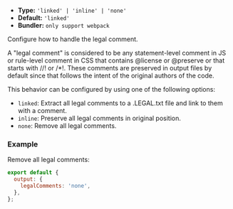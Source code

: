 - **Type:** `'linked' | 'inline' | 'none'`
- **Default:** `'linked'`
- **Bundler:** `only support webpack`

Configure how to handle the legal comment.

A "legal comment" is considered to be any statement-level comment in JS or rule-level comment in CSS that contains @license or @preserve or that starts with //! or /\*!. These comments are preserved in output files by default since that follows the intent of the original authors of the code.

This behavior can be configured by using one of the following options:

- `linked`: Extract all legal comments to a .LEGAL.txt file and link to them with a comment.
- `inline`: Preserve all legal comments in original position.
- `none`: Remove all legal comments.

### Example

Remove all legal comments:

```js
export default {
  output: {
    legalComments: 'none',
  },
};
```
